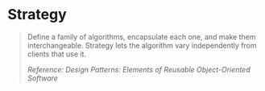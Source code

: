 <br />

# Strategy

> Define a family of algorithms, encapsulate each one, and make them interchangeable. Strategy lets the algorithm vary independently from clients that use it.
>
> _Reference: Design Patterns: Elements of Reusable Object-Oriented Software_
